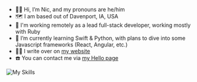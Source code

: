- 👋🏻 Hi, I’m Nic, and my pronouns are he/him
- 🗺️ I am based out of Davenport, IA, USA
- 🔨 I'm working remotely as a lead full-stack developer, working mostly with Ruby
- 📖 I’m currently learning Swift & Python, with plans to dive into some Javascript frameworks (React, Angular, etc.)
- ✍🏻 I write over on [my website](https://niclake.me)
- ☎️ You can contact me via [my Hello page](https://niclake.me/hello/)

![My Skills](https://skillicons.dev/icons?i=ruby,rails,postgres,graphql,nodejs,react,js,html,css,sass,vscode,apple)
